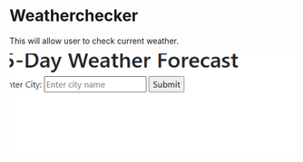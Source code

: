# Weatherchecker

This will allow user to check current weather.



   <img src="./assets/images/weatherpic.png">

 
 